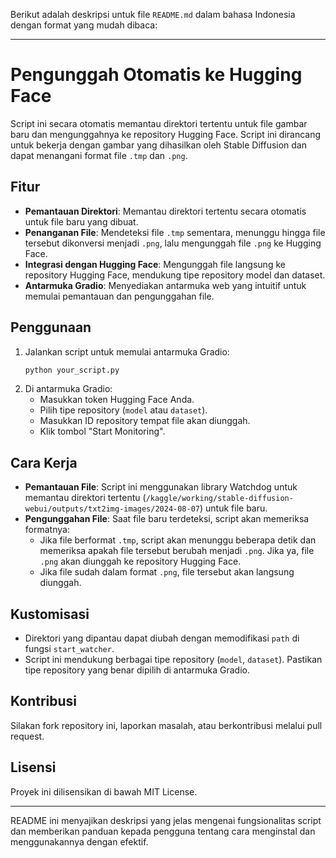 Berikut adalah deskripsi untuk file `README.md` dalam bahasa Indonesia dengan format yang mudah dibaca:

---

# Pengunggah Otomatis ke Hugging Face

Script ini secara otomatis memantau direktori tertentu untuk file gambar baru dan mengunggahnya ke repository Hugging Face. Script ini dirancang untuk bekerja dengan gambar yang dihasilkan oleh Stable Diffusion dan dapat menangani format file `.tmp` dan `.png`.

## Fitur

- **Pemantauan Direktori**: Memantau direktori tertentu secara otomatis untuk file baru yang dibuat.
- **Penanganan File**: Mendeteksi file `.tmp` sementara, menunggu hingga file tersebut dikonversi menjadi `.png`, lalu mengunggah file `.png` ke Hugging Face.
- **Integrasi dengan Hugging Face**: Mengunggah file langsung ke repository Hugging Face, mendukung tipe repository model dan dataset.
- **Antarmuka Gradio**: Menyediakan antarmuka web yang intuitif untuk memulai pemantauan dan pengunggahan file.

## Penggunaan

1. Jalankan script untuk memulai antarmuka Gradio:
   ```bash
   python your_script.py
   ```
2. Di antarmuka Gradio:
   - Masukkan token Hugging Face Anda.
   - Pilih tipe repository (`model` atau `dataset`).
   - Masukkan ID repository tempat file akan diunggah.
   - Klik tombol "Start Monitoring".

## Cara Kerja

- **Pemantauan File**: Script ini menggunakan library Watchdog untuk memantau direktori tertentu (`/kaggle/working/stable-diffusion-webui/outputs/txt2img-images/2024-08-07`) untuk file baru.
- **Pengunggahan File**: Saat file baru terdeteksi, script akan memeriksa formatnya:
  - Jika file berformat `.tmp`, script akan menunggu beberapa detik dan memeriksa apakah file tersebut berubah menjadi `.png`. Jika ya, file `.png` akan diunggah ke repository Hugging Face.
  - Jika file sudah dalam format `.png`, file tersebut akan langsung diunggah.
  
## Kustomisasi

- Direktori yang dipantau dapat diubah dengan memodifikasi `path` di fungsi `start_watcher`.
- Script ini mendukung berbagai tipe repository (`model`, `dataset`). Pastikan tipe repository yang benar dipilih di antarmuka Gradio.

## Kontribusi

Silakan fork repository ini, laporkan masalah, atau berkontribusi melalui pull request.

## Lisensi

Proyek ini dilisensikan di bawah MIT License.

---

README ini menyajikan deskripsi yang jelas mengenai fungsionalitas script dan memberikan panduan kepada pengguna tentang cara menginstal dan menggunakannya dengan efektif.
